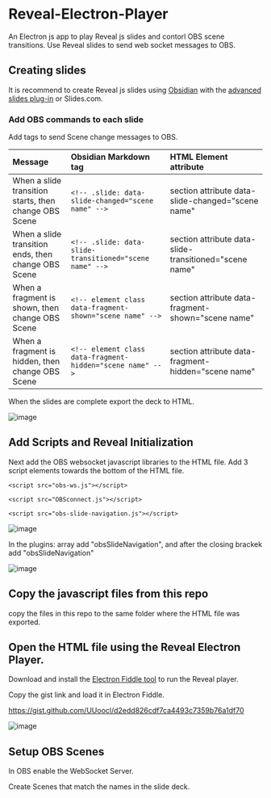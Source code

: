 # Reveal-Electron-Player

An Electron js app to play Reveal js slides and contorl OBS scene transitions.  Use Reveal slides to send web socket messages to OBS.   


## Creating slides

It is recommend to create Reveal js slides using [Obsidian](https://obsidian.md/) with the [advanced slides plug-in](https://github.com/MSzturc/obsidian-advanced-slides) or Slides.com.

### Add OBS commands to each slide

Add tags to send Scene change messages to OBS.  

|Message      |Obsidian Markdown tag      |HTML Element attribute
|:-----|:-----|:-----
|When a slide transition starts, then change OBS Scene       | `<!-- .slide: data-slide-changed="scene name" -->`     | section attribute data-slide-changed="scene name" 
|When a slide transition ends, then change OBS Scene | `<!-- .slide: data-slide-transitioned="scene name" -->`| section attribute data-slide-transitioned="scene name"
|When a fragment is shown, then change OBS Scene | `<!-- element class data-fragment-shown="scene name" -->`| section attribute data-fragment-shown="scene name"
|When a fragment is hidden, then change OBS Scene | `<!-- element class data-fragment-hidden="scene name" -->`| section attribute data-fragment-hidden="scene name"

When the slides are complete export the deck to HTML.

![image](https://github.com/UUoocl/Reveal-Electron-Player/assets/99063397/774fe4df-210b-4be8-b035-dcbabbd97d82)

## Add Scripts and Reveal Initialization

  Next add the OBS websocket javascript libraries to the HTML file. 
  Add 3 script elements towards the bottom of the HTML file. 
  
    <script src="obs-ws.js"></script>
    
    <script src="OBSconnect.js"></script>
    
    <script src="obs-slide-navigation.js"></script>
    
![image](https://github.com/UUoocl/Reveal-Electron-Player/assets/99063397/75ba7315-9dac-414e-bb15-ed69954488c7)


In the plugins: array add "obsSlideNavigation", and after the closing brackek add "obsSlideNavigation"

![image](https://github.com/UUoocl/Reveal-Electron-Player/assets/99063397/4da0bd8d-eb46-4a3f-ae04-ff0fefeb9ae8)

## Copy the javascript files from this repo
copy the files in this repo to the same folder where the HTML file was exported. 

## Open the HTML file using the Reveal Electron Player. 
Download and install the [Electron Fiddle tool](https://www.electronjs.org/fiddle) to run the Reveal player. 

Copy the gist link and load it in Electron Fiddle.

https://gist.github.com/UUoocl/d2edd826cdf7ca4493c7359b76a1df70

![image](https://github.com/UUoocl/Reveal-Electron-Player/assets/99063397/b2211546-0bcd-4e60-8ff3-37e2b2567718)


## Setup OBS Scenes
In OBS enable the WebSocket Server. 

Create Scenes that match the names in the slide deck. 




